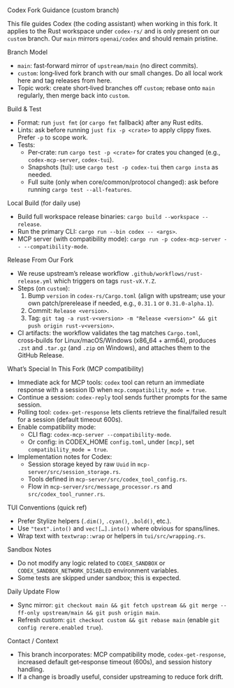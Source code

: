 Codex Fork Guidance (custom branch)

This file guides Codex (the coding assistant) when working in this fork. It applies to the Rust workspace under `codex-rs/` and is only present on our `custom` branch. Our `main` mirrors `openai/codex` and should remain pristine.

Branch Model
- `main`: fast‑forward mirror of `upstream/main` (no direct commits).
- `custom`: long‑lived fork branch with our small changes. Do all local work here and tag releases from here.
- Topic work: create short‑lived branches off `custom`; rebase onto `main` regularly, then merge back into `custom`.

Build & Test
- Format: run `just fmt` (or `cargo fmt` fallback) after any Rust edits.
- Lints: ask before running `just fix -p <crate>` to apply clippy fixes. Prefer `-p` to scope work.
- Tests:
  - Per‑crate: run `cargo test -p <crate>` for crates you changed (e.g., `codex-mcp-server`, `codex-tui`).
  - Snapshots (tui): use `cargo test -p codex-tui` then `cargo insta` as needed.
  - Full suite (only when core/common/protocol changed): ask before running `cargo test --all-features`.

Local Build (for daily use)
- Build full workspace release binaries: `cargo build --workspace --release`.
- Run the primary CLI: `cargo run --bin codex -- <args>`.
- MCP server (with compatibility mode): `cargo run -p codex-mcp-server -- --compatibility-mode`.

Release From Our Fork
- We reuse upstream’s release workflow `.github/workflows/rust-release.yml` which triggers on tags `rust-vX.Y.Z`.
- Steps (on `custom`):
  1) Bump `version` in `codex-rs/Cargo.toml` (align with upstream; use your own patch/prerelease if needed, e.g., `0.31.1` or `0.31.0-alpha.1`).
  2) Commit: `Release <version>`.
  3) Tag: `git tag -a rust-v<version> -m "Release <version>" && git push origin rust-v<version>`.
- CI artifacts: the workflow validates the tag matches `Cargo.toml`, cross‑builds for Linux/macOS/Windows (x86_64 + arm64), produces `.zst` and `.tar.gz` (and `.zip` on Windows), and attaches them to the GitHub Release.

What’s Special In This Fork (MCP compatibility)
- Immediate ack for MCP tools: `codex` tool can return an immediate response with a session ID when `mcp.compatibility_mode = true`.
- Continue a session: `codex-reply` tool sends further prompts for the same session.
- Polling tool: `codex-get-response` lets clients retrieve the final/failed result for a session (default timeout 600s).
- Enable compatibility mode:
  - CLI flag: `codex-mcp-server --compatibility-mode`.
  - Or config: in CODEX_HOME `config.toml`, under `[mcp]`, set `compatibility_mode = true`.
- Implementation notes for Codex:
  - Session storage keyed by raw `Uuid` in `mcp-server/src/session_storage.rs`.
  - Tools defined in `mcp-server/src/codex_tool_config.rs`.
  - Flow in `mcp-server/src/message_processor.rs` and `src/codex_tool_runner.rs`.

TUI Conventions (quick ref)
- Prefer Stylize helpers (`.dim()`, `.cyan()`, `.bold()`, etc.).
- Use `"text".into()` and `vec![…].into()` where obvious for spans/lines.
- Wrap text with `textwrap::wrap` or helpers in `tui/src/wrapping.rs`.

Sandbox Notes
- Do not modify any logic related to `CODEX_SANDBOX` or `CODEX_SANDBOX_NETWORK_DISABLED` environment variables.
- Some tests are skipped under sandbox; this is expected.

Daily Update Flow
- Sync mirror: `git checkout main && git fetch upstream && git merge --ff-only upstream/main && git push origin main`.
- Refresh custom: `git checkout custom && git rebase main` (enable `git config rerere.enabled true`).

Contact / Context
- This branch incorporates: MCP compatibility mode, `codex-get-response`, increased default get‑response timeout (600s), and session history handling.
- If a change is broadly useful, consider upstreaming to reduce fork drift.

